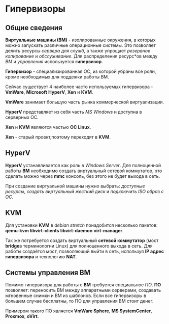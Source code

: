 # Гипервизоры

## Общие сведения

**Виртуальные машины (ВМ)** - изолированные окружения, в которых можно запускать различные операционные системы. Это позволяет делить ресурсы *сервера для служб*, а также упрощает *резервное копирование* и *обслуживание*. Для распределения ресурс*ов между *ВМ* и *управления* используется **гипервизор**.

**Гипервизор** - специализированная ОС, из которой убраны все роли, кроме необходимых для поддежки работы ВМ.

Сейчас существует 4 наиболее часто используемых гипервизора - **VmWare**, **Microsoft** **HyperV**, **Xen** и **KVM**. 

**VmWare** занимает большую часть рынка коммерческой виртуализации. 

**HyperV** представляет из себя часть *MS Windows* и доступна в серверных ОС.

**Xen** и **KVM** являются частью **ОС Linux**.

**Xen** - старый проект,поэтому переходят в **KVM**. 

## HyperV
**HyperV** устанавливается как роль в *Windows Server*.
Для полноценной работы **ВМ** необходимо создать виртуальный сетевой коммутатор, это сделать можно через **mmc** консоль, без этого не будет выхода в сеть.

При создание виртуальной машины нужно выбрать: *доступные ресурсы*, *создать виртуальный жесткий диск* и *подключить ISO образ с ОС*.

## KVM
Для установки **KVM** в *debian stretch* понадобится несколько пакетов: **qemu-kvm** **libvirt-clients** **libvirt-daemon** **virt-manager**. 

Так же потребуется создать виртуальный **сетевой коммутатор** (мост **bridge**в терминологии Linux) для полноценного выхода в сеть. Для работы создаётся *мост*, позволяющий выйти в сеть, используя **IP адрес гипервизора** и технологию **NAT**.

## Системы управления ВМ
Помимо гипервизора для работы с **ВМ** требуется специальное *ПО*.
**ПО** позволяет: переносить ВМ между аппаратными серверами, создавать мгновенные снимки и ВМ из шаблонов. 
Если все гипервизоры в большем случае бесплатны, то ПО для управления ВМ стоит денег.

Примером такого ПО является **VmWare Sphere**, **MS SystemCenter**, **Proxmox**, **oVirt**.
